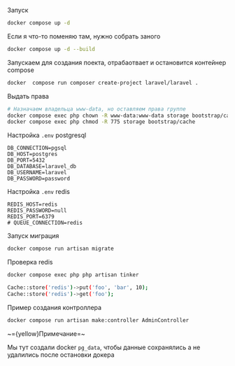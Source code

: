 Запуск
```bash
docker compose up -d
```

Если я что-то поменяю там, нужно собрать заного 
```bash
docker compose up -d --build
```


Запускаем для создания поекта, отрабаотвает и остановится контейнер compose
```bash
docker  compose run composer create-project laravel/laravel .
```

Выдать права
```bash
# Назначаем владельца www-data, но оставляем права группе
docker compose exec php chown -R www-data:www-data storage bootstrap/cache
docker compose exec php chmod -R 775 storage bootstrap/cache
```

Настройка `.env` postgresql
```env
DB_CONNECTION=pgsql
DB_HOST=postgres
DB_PORT=5432
DB_DATABASE=laravel_db
DB_USERNAME=laravel
DB_PASSWORD=password
```


Настройка `.env` redis
```env
REDIS_HOST=redis
REDIS_PASSWORD=null
REDIS_PORT=6379
# QUEUE_CONNECTION=redis
```

Запуск миграция 
```bash
docker compose run artisan migrate
```

Проверка redis
```bash
docker compose exec php php artisan tinker

Cache::store('redis')->put('foo', 'bar', 10);
Cache::store('redis')->get('foo');
```

Пример создания контроллера
```bash
docker compose run artisan make:controller AdminController
```

~={yellow}Примечание=~ 

Мы тут создали docker `pg_data`, чтобы данные сохранялись а не удалились после остановки докера
